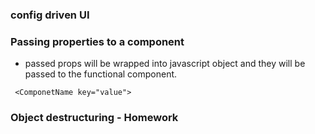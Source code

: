 ### config driven UI

### Passing properties to a component

- passed props will be wrapped into javascript object and they will be passed to the functional component.

```
 <ComponetName key="value">
```

### Object destructuring - Homework

